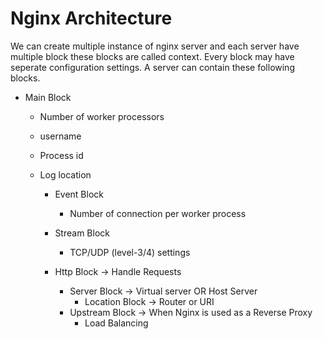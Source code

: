 # Nginx Architecture

We can create multiple instance of nginx server and each server have multiple block these blocks are called context. Every block may have seperate configuration settings. A server can contain these following blocks.

- Main Block

  - Number of worker processors
  - username
  - Process id
  - Log location

    - Event Block

      - Number of connection per worker process

    - Stream Block

      - TCP/UDP (level-3/4) settings

    - Http Block -> Handle Requests
      - Server Block -> Virtual server OR Host Server
        - Location Block -> Router or URI
      - Upstream Block -> When Nginx is used as a Reverse Proxy
        - Load Balancing
